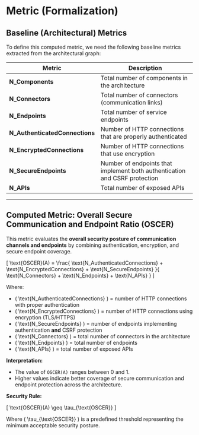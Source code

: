 # Metric (Formalization)

## Baseline (Architectural) Metrics

To define this computed metric, we need the following baseline metrics extracted from the architectural graph:

| Metric | Description |
|--------|-------------|
| **N_Components** | Total number of components in the architecture |
| **N_Connectors** | Total number of connectors (communication links) |
| **N_Endpoints** | Total number of service endpoints |
| **N_AuthenticatedConnections** | Number of HTTP connections that are properly authenticated |
| **N_EncryptedConnections** | Number of HTTP connections that use encryption |
| **N_SecureEndpoints** | Number of endpoints that implement both authentication and CSRF protection |
| **N_APIs** | Total number of exposed APIs |

---

## Computed Metric: Overall Secure Communication and Endpoint Ratio (OSCER)

This metric evaluates the **overall security posture of communication channels and endpoints** by combining authentication, encryption, and secure endpoint coverage.

\[
\text{OSCER}(A) =
\frac{
\text{N\_AuthenticatedConnections} + \text{N\_EncryptedConnections} + \text{N\_SecureEndpoints}
}{
\text{N\_Connectors} + \text{N\_Endpoints} + \text{N\_APIs}
}
\]

Where:

- \( \text{N\_AuthenticatedConnections} \) = number of HTTP connections with proper authentication  
- \( \text{N\_EncryptedConnections} \) = number of HTTP connections using encryption (TLS/HTTPS)  
- \( \text{N\_SecureEndpoints} \) = number of endpoints implementing authentication **and** CSRF protection  
- \( \text{N\_Connectors} \) = total number of connectors in the architecture  
- \( \text{N\_Endpoints} \) = total number of endpoints  
- \( \text{N\_APIs} \) = total number of exposed APIs  

**Interpretation:**  

- The value of `OSCER(A)` ranges between 0 and 1.  
- Higher values indicate better coverage of secure communication and endpoint protection across the architecture.

**Security Rule:**  

\[
\text{OSCER}(A) \geq \tau_{\text{OSCER}}
\]

Where \( \tau_{\text{OSCER}} \) is a predefined threshold representing the minimum acceptable security posture.

